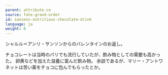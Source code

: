 ```yaml
---
parent: attribute.ce
source: fate-grand-order
id: sansons-nutritious-chocolate-drink
language: ja
weight: 0
---
```


シャルル＝アンリ・サンソンからのバレンタインのお返し。

チョコレートは当時のパリでも流行していたが、飲み物としての需要も高かった。
卵黄などを加えた滋養に富んだ飲み物。
余談であるが、マリー・アントワネットは苦い薬をチョコに包んでもらったとか。
